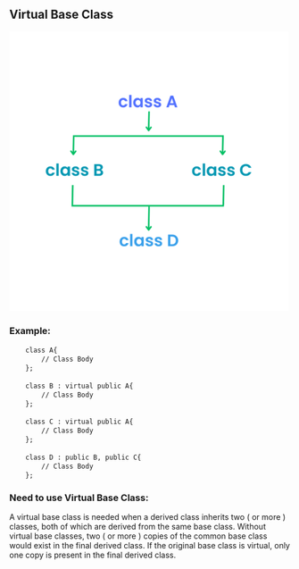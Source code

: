 ## Virtual Base Class

<img src="https://github.com/Tayeb-Ahmed-TAS/Images/blob/main/virtual%20base%20class.png" />

### Example:

        class A{
            // Class Body
        };

        class B : virtual public A{
            // Class Body
        };

        class C : virtual public A{
            // Class Body
        };

        class D : public B, public C{
            // Class Body
        };

### Need to use Virtual Base Class:

A virtual base class is needed when a derived class inherits two ( or more ) classes, both of which are derived from the same base class. Without virtual base classes, two ( or more ) copies of the common base class would exist in the final derived class. If the original base class is virtual, only one copy is present in the final derived class.
